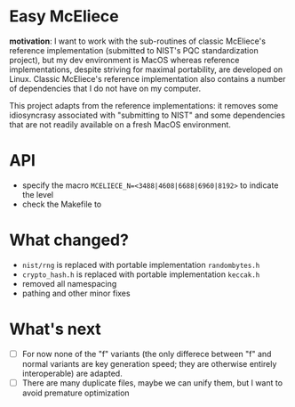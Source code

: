 # Easy McEliece
**motivation**: I want to work with the sub-routines of classic McEliece's reference implementation (submitted to NIST's PQC standardization project), but my dev environment is MacOS whereas reference implementations, despite striving for maximal portability, are developed on Linux. Classic McEliece's reference implementation also contains a number of dependencies that I do not have on my computer.

This project adapts from the reference implementations: it removes some idiosyncrasy associated with "submitting to NIST" and some dependencies that are not readily available on a fresh MacOS environment.

# API
- specify the macro `MCELIECE_N=<3488|4608|6688|6960|8192>` to indicate the level
- check the Makefile to 

# What changed?
- `nist/rng` is replaced with portable implementation `randombytes.h`
- `crypto_hash.h` is replaced with portable implementation `keccak.h`
- removed all namespacing
- pathing and other minor fixes

# What's next
- [ ] For now none of the "f" variants (the only differece between "f" and normal variants are key generation speed; they are otherwise entirely interoperable) are adapted.
- [ ] There are many duplicate files, maybe we can unify them, but I want to avoid premature optimization
